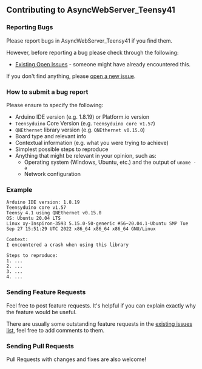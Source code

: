 ## Contributing to AsyncWebServer_Teensy41

### Reporting Bugs

Please report bugs in AsyncWebServer_Teensy41 if you find them.

However, before reporting a bug please check through the following:

* [Existing Open Issues](https://github.com/khoih-prog/AsyncWebServer_Teensy41/issues) - someone might have already encountered this.

If you don't find anything, please [open a new issue](https://github.com/khoih-prog/AsyncWebServer_Teensy41/issues/new).

### How to submit a bug report

Please ensure to specify the following:

* Arduino IDE version (e.g. 1.8.19) or Platform.io version
* `Teensyduino` Core Version (e.g. `Teensyduino core v1.57`)
* `QNEthernet` library version (e.g. `QNEthernet v0.15.0`)
* Board type and relevant info
* Contextual information (e.g. what you were trying to achieve)
* Simplest possible steps to reproduce
* Anything that might be relevant in your opinion, such as:
  * Operating system (Windows, Ubuntu, etc.) and the output of `uname -a`
  * Network configuration


### Example

```
Arduino IDE version: 1.8.19
Teensyduino core v1.57
Teensy 4.1 using QNEthernet v0.15.0
OS: Ubuntu 20.04 LTS
Linux xy-Inspiron-3593 5.15.0-50-generic #56~20.04.1-Ubuntu SMP Tue Sep 27 15:51:29 UTC 2022 x86_64 x86_64 x86_64 GNU/Linux

Context:
I encountered a crash when using this library

Steps to reproduce:
1. ...
2. ...
3. ...
4. ...
```
### Sending Feature Requests

Feel free to post feature requests. It's helpful if you can explain exactly why the feature would be useful.

There are usually some outstanding feature requests in the [existing issues list](https://github.com/khoih-prog/AsyncWebServer_Teensy41/issues?q=is%3Aopen+is%3Aissue+label%3Aenhancement), feel free to add comments to them.

### Sending Pull Requests

Pull Requests with changes and fixes are also welcome!

